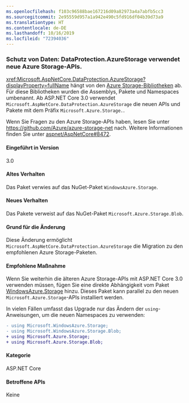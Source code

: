 ```yaml
---
ms.openlocfilehash: f103c96588bae167216d09a82973a4a7abfb5cc3
ms.sourcegitcommit: 2e95559d957a1a942e490c5fd916df04b39d73a9
ms.translationtype: HT
ms.contentlocale: de-DE
ms.lasthandoff: 10/16/2019
ms.locfileid: "72394036"
---
```

### <a name="data-protection-dataprotectionazurestorage-uses-new-azure-storage-apis"></a>Schutz von Daten: DataProtection.AzureStorage verwendet neue Azure Storage-APIs.

<xref:Microsoft.AspNetCore.DataProtection.AzureStorage?displayProperty=fullName> hängt von den [Azure Storage-Bibliotheken](https://github.com/Azure/azure-storage-net) ab. Für diese Bibliotheken wurden die Assemblys, Pakete und Namespaces umbenannt. Ab ASP.NET Core 3.0 verwendet `Microsoft.AspNetCore.DataProtection.AzureStorage` die neuen APIs und Pakete mit dem Präfix `Microsoft.Azure.Storage.`.

Wenn Sie Fragen zu den Azure Storage-APIs haben, lesen Sie unter <https://github.com/Azure/azure-storage-net> nach. Weitere Informationen finden Sie unter [aspnet/AspNetCore#8472](https://github.com/aspnet/AspNetCore/issues/8472).

#### <a name="version-introduced"></a>Eingeführt in Version

3.0

#### <a name="old-behavior"></a>Altes Verhalten

Das Paket verwies auf das NuGet-Paket `WindowsAzure.Storage`.

#### <a name="new-behavior"></a>Neues Verhalten

Das Pakete verweist auf das NuGet-Paket `Microsoft.Azure.Storage.Blob`.

#### <a name="reason-for-change"></a>Grund für die Änderung

Diese Änderung ermöglicht `Microsoft.AspNetCore.DataProtection.AzureStorage` die Migration zu den empfohlenen Azure Storage-Paketen.

#### <a name="recommended-action"></a>Empfohlene Maßnahme

Wenn Sie weiterhin die älteren Azure Storage-APIs mit ASP.NET Core 3.0 verwenden müssen, fügen Sie eine direkte Abhängigkeit vom Paket [WindowsAzure.Storage](https://www.nuget.org/packages/WindowsAzure.Storage/) hinzu. Dieses Paket kann parallel zu den neuen `Microsoft.Azure.Storage`-APIs installiert werden.

In vielen Fällen umfasst das Upgrade nur das Ändern der `using`-Anweisungen, um die neuen Namespaces zu verwenden:

```diff
- using Microsoft.WindowsAzure.Storage;
- using Microsoft.WindowsAzure.Storage.Blob;
+ using Microsoft.Azure.Storage;
+ using Microsoft.Azure.Storage.Blob;
```

#### <a name="category"></a>Kategorie

ASP.NET Core

#### <a name="affected-apis"></a>Betroffene APIs

Keine

<!-- 

#### Affected APIs

Not detectable via API analysis

-->
